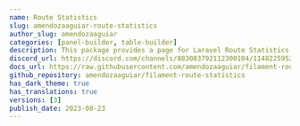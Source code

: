```yaml
---
name: Route Statistics
slug: amendozaaguiar-route-statistics
author_slug: amendozaaguiar
categories: [panel-builder, table-builder]
description: This package provides a page for Laravel Route Statistics.
discord_url: https://discord.com/channels/883083792112300104/1148225952124506122
docs_url: https://raw.githubusercontent.com/amendozaaguiar/filament-route-statistics/main/README.md
github_repository: amendozaaguiar/filament-route-statistics
has_dark_theme: true
has_translations: true
versions: [3]
publish_date: 2023-08-23
---
```

